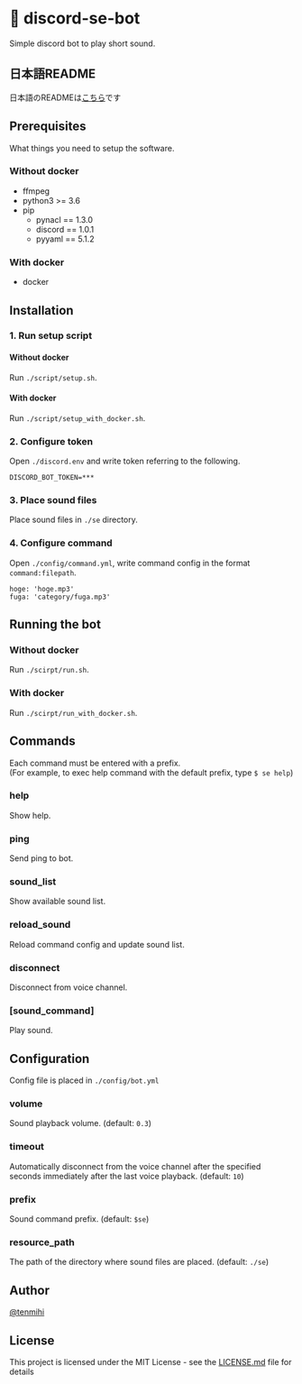 # :robot: discord-se-bot

Simple discord bot to play short sound.

## 日本語README

日本語のREADMEは[こちら](https://github.com/tenmihi/discord-se-bot/blob/master/README_ja.md)です

## Prerequisites

What things you need to setup the software.

### Without docker

- ffmpeg
- python3 >= 3.6
- pip
    - pynacl == 1.3.0
    - discord == 1.0.1
    - pyyaml == 5.1.2

### With docker

- docker

## Installation

### 1. Run setup script

#### Without docker
Run `./script/setup.sh`.

#### With docker
Run `./script/setup_with_docker.sh`.

### 2. Configure token

Open `./discord.env` and write token referring to the following.

```
DISCORD_BOT_TOKEN=***
```

### 3. Place sound files

Place sound files in `./se` directory.

### 4. Configure command

Open `./config/command.yml`,  write command config in the format `command:filepath`.

```
hoge: 'hoge.mp3'
fuga: 'category/fuga.mp3'
```

## Running the bot

### Without docker

Run `./scirpt/run.sh`.

### With docker

Run `./scirpt/run_with_docker.sh`.

## Commands

Each command must be entered with a prefix.  
(For example, to exec help command with the default prefix, type `$ se help`)

### help
Show help.

### ping
Send ping to bot.

### sound_list
Show available sound list.

### reload_sound
Reload command config and update sound list.

### disconnect
Disconnect from voice channel.

### [sound_command]
Play sound.

## Configuration
Config file is placed in `./config/bot.yml`

### volume
Sound playback volume. (default: `0.3`)

### timeout
Automatically disconnect from the voice channel after the specified seconds immediately after the last voice playback. (default: `10`)

### prefix
Sound command prefix. (default: `$se`)

### resource_path
The path of the directory where sound files are placed. (default: `./se`)

## Author

[@tenmihi](https://twitter.com/tenmihi)

## License
This project is licensed under the MIT License - see the [LICENSE.md](https://github.com/tenmihi/discord-se-bot/blob/master/LICENSE.md) file for details
